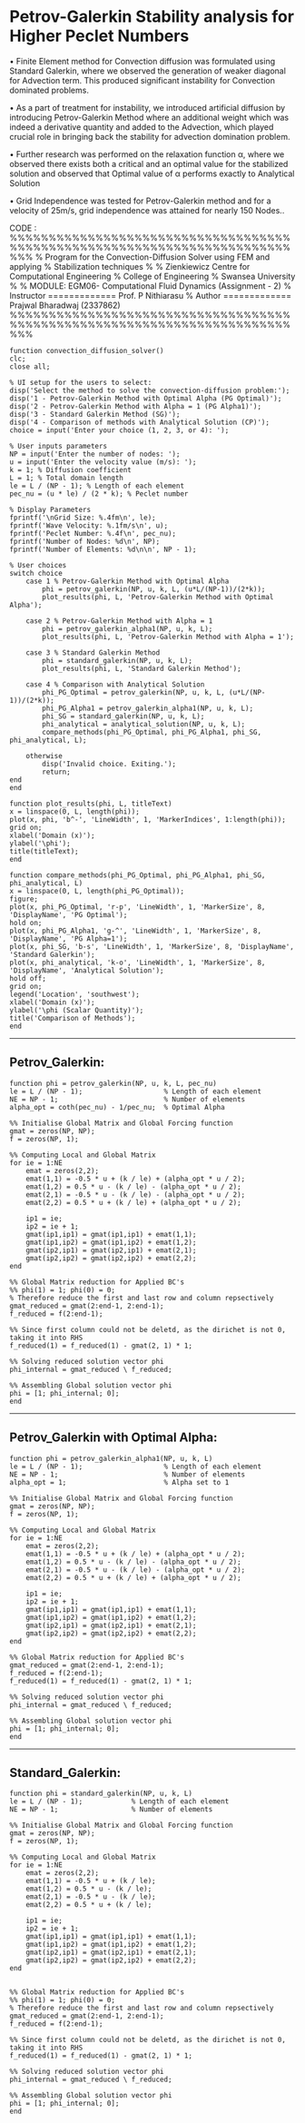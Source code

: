 # Petrov-Galerkin Stability analysis for Higher Peclet Numbers

• Finite Element method for Convection diffusion was formulated using Standard Galerkin, where we observed the generation of weaker diagonal for Advection term. This produced significant instability for Convection dominated problems.

• As a part of treatment for instability, we introduced artificial diffusion by introducing Petrov-Galerkin Method where an additional weight which was indeed a derivative quantity and added to the Advection, which played crucial role in bringing back the stability for advection domination problem.

• Further research was performed on the relaxation function α, where we observed there exists both a critical and an optimal value for the stabilized solution and observed that Optimal value of α performs exactly to Analytical Solution

• Grid Independence was tested for Petrov-Galerkin method and for a velocity of 25m/s, grid independence was attained for nearly 150 Nodes.. 


CODE : 
%%%%%%%%%%%%%%%%%%%%%%%%%%%%%%%%%%%%%%%%%%%%%%%%%%%%%%%%%%%%%%%%%%%%%%%%%%%
% Program for the Convection-Diffusion Solver using FEM and applying
% Stabilization techniques 
% 
% Zienkiewicz Centre for Computational Engineering 
% College of Engineering
% Swansea University
%
% MODULE: EGM06- Computational Fluid Dynamics (Assignment - 2)
% Instructor ============= Prof. P Nithiarasu
% Author     ============= Prajwal Bharadwaj (2337862)
%%%%%%%%%%%%%%%%%%%%%%%%%%%%%%%%%%%%%%%%%%%%%%%%%%%%%%%%%%%%%%%%%%%%%%%%%%%

    function convection_diffusion_solver()
    clc;  
    close all;  

    % UI setup for the users to select:
    disp('Select the method to solve the convection-diffusion problem:');
    disp('1 - Petrov-Galerkin Method with Optimal Alpha (PG Optimal)');
    disp('2 - Petrov-Galerkin Method with Alpha = 1 (PG Alpha1)');
    disp('3 - Standard Galerkin Method (SG)');
    disp('4 - Comparison of methods with Analytical Solution (CP)');
    choice = input('Enter your choice (1, 2, 3, or 4): ');

    % User inputs parameters
    NP = input('Enter the number of nodes: ');
    u = input('Enter the velocity value (m/s): ');
    k = 1; % Diffusion coefficient
    L = 1; % Total domain length
    le = L / (NP - 1); % Length of each element
    pec_nu = (u * le) / (2 * k); % Peclet number

    % Display Parameters
    fprintf('\nGrid Size: %.4fm\n', le);
    fprintf('Wave Velocity: %.1fm/s\n', u);
    fprintf('Peclet Number: %.4f\n', pec_nu);
    fprintf('Number of Nodes: %d\n', NP);
    fprintf('Number of Elements: %d\n\n', NP - 1);
    
    % User choices
    switch choice
        case 1 % Petrov-Galerkin Method with Optimal Alpha
            phi = petrov_galerkin(NP, u, k, L, (u*L/(NP-1))/(2*k)); 
            plot_results(phi, L, 'Petrov-Galerkin Method with Optimal Alpha');

        case 2 % Petrov-Galerkin Method with Alpha = 1
            phi = petrov_galerkin_alpha1(NP, u, k, L); 
            plot_results(phi, L, 'Petrov-Galerkin Method with Alpha = 1');

        case 3 % Standard Galerkin Method
            phi = standard_galerkin(NP, u, k, L);
            plot_results(phi, L, 'Standard Galerkin Method');

        case 4 % Comparison with Analytical Solution
            phi_PG_Optimal = petrov_galerkin(NP, u, k, L, (u*L/(NP-1))/(2*k));
            phi_PG_Alpha1 = petrov_galerkin_alpha1(NP, u, k, L);
            phi_SG = standard_galerkin(NP, u, k, L);
            phi_analytical = analytical_solution(NP, u, k, L);
            compare_methods(phi_PG_Optimal, phi_PG_Alpha1, phi_SG, phi_analytical, L);

        otherwise
            disp('Invalid choice. Exiting.');
            return;
    end
    end

    function plot_results(phi, L, titleText)
    x = linspace(0, L, length(phi));
    plot(x, phi, 'b^-', 'LineWidth', 1, 'MarkerIndices', 1:length(phi));
    grid on;
    xlabel('Domain (x)');
    ylabel('\phi');
    title(titleText);
    end

    function compare_methods(phi_PG_Optimal, phi_PG_Alpha1, phi_SG, phi_analytical, L)
    x = linspace(0, L, length(phi_PG_Optimal));
    figure;   
    plot(x, phi_PG_Optimal, 'r-p', 'LineWidth', 1, 'MarkerSize', 8, 'DisplayName', 'PG Optimal');    
    hold on;    
    plot(x, phi_PG_Alpha1, 'g-^', 'LineWidth', 1, 'MarkerSize', 8, 'DisplayName', 'PG Alpha=1');
    plot(x, phi_SG, 'b-s', 'LineWidth', 1, 'MarkerSize', 8, 'DisplayName', 'Standard Galerkin'); 
    plot(x, phi_analytical, 'k-o', 'LineWidth', 1, 'MarkerSize', 8, 'DisplayName', 'Analytical Solution');    
    hold off;
    grid on;
    legend('Location', 'southwest');
    xlabel('Domain (x)');
    ylabel('\phi (Scalar Quantity)');
    title('Comparison of Methods');
    end

--------------------------------------------------
Petrov_Galerkin:
--------------------------------------------------
    function phi = petrov_galerkin(NP, u, k, L, pec_nu)
    le = L / (NP - 1);                    % Length of each element 
    NE = NP - 1;                          % Number of elements 
    alpha_opt = coth(pec_nu) - 1/pec_nu;  % Optimal Alpha
    
    %% Initialise Global Matrix and Global Forcing function
    gmat = zeros(NP, NP);
    f = zeros(NP, 1);
    
    %% Computing Local and Global Matrix 
    for ie = 1:NE
        emat = zeros(2,2);
        emat(1,1) = -0.5 * u + (k / le) + (alpha_opt * u / 2);
        emat(1,2) = 0.5 * u - (k / le) - (alpha_opt * u / 2);
        emat(2,1) = -0.5 * u - (k / le) - (alpha_opt * u / 2);
        emat(2,2) = 0.5 * u + (k / le) + (alpha_opt * u / 2);

        ip1 = ie;
        ip2 = ie + 1;
        gmat(ip1,ip1) = gmat(ip1,ip1) + emat(1,1);
        gmat(ip1,ip2) = gmat(ip1,ip2) + emat(1,2);
        gmat(ip2,ip1) = gmat(ip2,ip1) + emat(2,1);
        gmat(ip2,ip2) = gmat(ip2,ip2) + emat(2,2);
    end
    
    %% Global Matrix reduction for Applied BC's
    %% phi(1) = 1; phi(0) = 0; 
    % Therefore reduce the first and last row and column repsectively
    gmat_reduced = gmat(2:end-1, 2:end-1);
    f_reduced = f(2:end-1);

    %% Since first column could not be deletd, as the dirichet is not 0, taking it into RHS
    f_reduced(1) = f_reduced(1) - gmat(2, 1) * 1;

    %% Solving reduced solution vector phi
    phi_internal = gmat_reduced \ f_reduced;

    %% Assembling Global solution vector phi
    phi = [1; phi_internal; 0];
    end
-------------------------------------------
Petrov_Galerkin with Optimal Alpha:
-------------------------------------------
    function phi = petrov_galerkin_alpha1(NP, u, k, L)
    le = L / (NP - 1);                    % Length of each element 
    NE = NP - 1;                          % Number of elements 
    alpha_opt = 1;                        % Alpha set to 1
    
    %% Initialise Global Matrix and Global Forcing function
    gmat = zeros(NP, NP);
    f = zeros(NP, 1);
    
    %% Computing Local and Global Matrix 
    for ie = 1:NE
        emat = zeros(2,2);
        emat(1,1) = -0.5 * u + (k / le) + (alpha_opt * u / 2);
        emat(1,2) = 0.5 * u - (k / le) - (alpha_opt * u / 2);
        emat(2,1) = -0.5 * u - (k / le) - (alpha_opt * u / 2);
        emat(2,2) = 0.5 * u + (k / le) + (alpha_opt * u / 2);

        ip1 = ie;
        ip2 = ie + 1;
        gmat(ip1,ip1) = gmat(ip1,ip1) + emat(1,1);
        gmat(ip1,ip2) = gmat(ip1,ip2) + emat(1,2);
        gmat(ip2,ip1) = gmat(ip2,ip1) + emat(2,1);
        gmat(ip2,ip2) = gmat(ip2,ip2) + emat(2,2);
    end
    
    %% Global Matrix reduction for Applied BC's
    gmat_reduced = gmat(2:end-1, 2:end-1);
    f_reduced = f(2:end-1);
    f_reduced(1) = f_reduced(1) - gmat(2, 1) * 1; 

    %% Solving reduced solution vector phi
    phi_internal = gmat_reduced \ f_reduced;

    %% Assembling Global solution vector phi
    phi = [1; phi_internal; 0];
    end

---------------------------------------
Standard_Galerkin:
---------------------------------------

    function phi = standard_galerkin(NP, u, k, L)
    le = L / (NP - 1);            % Length of each element
    NE = NP - 1;                  % Number of elements
    
    %% Initialise Global Matrix and Global Forcing function
    gmat = zeros(NP, NP);
    f = zeros(NP, 1);

    %% Computing Local and Global Matrix 
    for ie = 1:NE
        emat = zeros(2,2);
        emat(1,1) = -0.5 * u + (k / le);
        emat(1,2) = 0.5 * u - (k / le);
        emat(2,1) = -0.5 * u - (k / le);
        emat(2,2) = 0.5 * u + (k / le);

        ip1 = ie;
        ip2 = ie + 1;
        gmat(ip1,ip1) = gmat(ip1,ip1) + emat(1,1);
        gmat(ip1,ip2) = gmat(ip1,ip2) + emat(1,2);
        gmat(ip2,ip1) = gmat(ip2,ip1) + emat(2,1);
        gmat(ip2,ip2) = gmat(ip2,ip2) + emat(2,2);
    end
    

    %% Global Matrix reduction for Applied BC's
    %% phi(1) = 1; phi(0) = 0; 
    % Therefore reduce the first and last row and column repsectively
    gmat_reduced = gmat(2:end-1, 2:end-1);
    f_reduced = f(2:end-1);

    %% Since first column could not be deletd, as the dirichet is not 0, taking it into RHS
    f_reduced(1) = f_reduced(1) - gmat(2, 1) * 1;
    
    %% Solving reduced solution vector phi
    phi_internal = gmat_reduced \ f_reduced;

    %% Assembling Global solution vector phi
    phi = [1; phi_internal; 0];
    end

